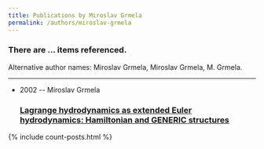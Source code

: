 ```yaml
---
title: Publications by Miroslav Grmela
permalink: /authors/miroslav-grmela
---
```


<h3 id="number-posts">There are ... items referenced.</h3>
<p id='info-authors'>Alternative author names: Miroslav Grmela, Miroslav Grmela, M. Grmela.</p>
<hr />
<ul class="post-list">
<li><span class='post-meta'>2002 -- Miroslav Grmela</span><h3><a class='post-link' href="{{ site.baseurl }}/lagrange-hydrodynamics-as-extended-euler-hydrodynamics-hamiltonian-and-generic-structures">Lagrange hydrodynamics as extended Euler hydrodynamics: Hamiltonian and GENERIC structures</a></h3></li>

</ul>
{% include count-posts.html %}

